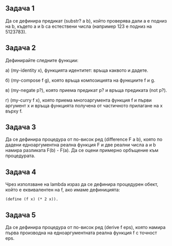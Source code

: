 ## Задача 1
Да се дефинира предикат (substr? a b), който проверява дали a е подниз на b, където a и b са естествени числа (например 123 е подниз на 5123783).

## Задача 2 
Дефинирайте следните функции:
  
  a) (my-identity x), функцията идентитет: връща каквото и дадете.

  б) (my-compose f g), която връща композицията на функциите f и g.

  в) (my-negate p?), която приема предикат p? и връща предиката (not p?).

  г) (my-curry f x), която приема многоаргумента функция f и първи аргумент x и връща функцията получена от частичното прилагане на x върху f.

## Задача 3
Да се дефинира процедура от по-висок ред (difference F a b), която по дадени едноаргументна реална функция F и две реални числа a и b намира разликата F(b) - F(a).
Да се оцени примерно орбъщение към процедурата.

## Задача 4
Чрез използване на lambda израз да се дефинира процедурен обект, който е еквивалентен на f, ако имаме дефиницията:
```racket
(define (f x) (* 2 x)).
```
## Задача 5 
Да се дефинира процедура от по-висок ред (derive f eps), която намира първа производна на едноаргументната реална функция f с точност eps.
